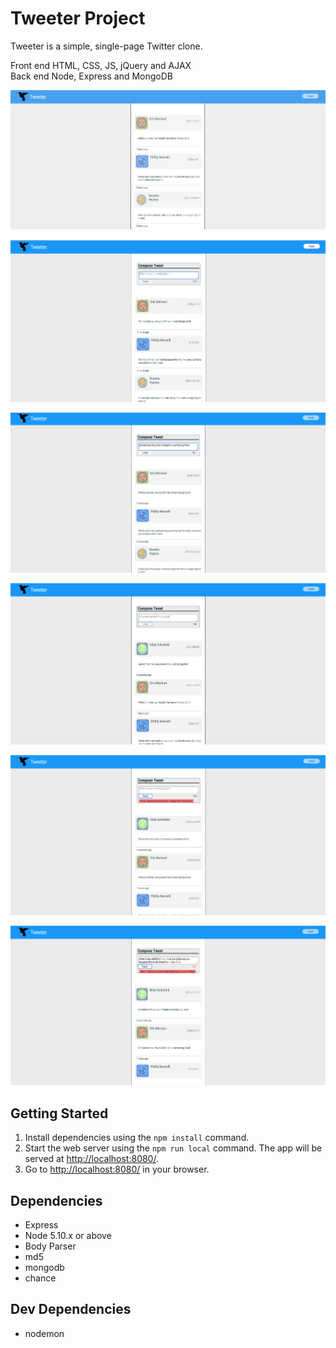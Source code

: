 # Tweeter Project

Tweeter is a simple, single-page Twitter clone.

Front end HTML, CSS, JS, jQuery and AJAX  
Back end Node, Express and MongoDB 


!["Screen Shot of Main page"](https://github.com/dsamson3/tweeter/blob/master/public/images/Main%20Page.png?raw=true)


!["Screen Shot of Main Page"](https://github.com/dsamson3/tweeter/blob/master/public/images/Using%20Tweet%20Button%20in%20Header.png?raw=true)


!["Screen Shot of Inputting New Tweet"](https://github.com/dsamson3/tweeter/blob/master/public/images/inputting%20new%20tweet.png?raw=true)

!["Screen Shot of Posting new Tweet"](https://github.com/dsamson3/tweeter/blob/master/public/images/posting%20new%20tweet.png?raw=true)

!["Screen Shot of trying to Submit Empty Tweet"](https://github.com/dsamson3/tweeter/blob/master/public/images/Submitting%20an%20Empty%20Tweet.png?raw=true)

!["Screen Shot of Exceeding 140 and trying to submit"](https://github.com/dsamson3/tweeter/blob/master/public/images/Exceeding%20140%20characters.png?raw=true)



## Getting Started


1. Install dependencies using the `npm install` command.
2. Start the web server using the `npm run local` command. The app will be served at <http://localhost:8080/>.
3. Go to <http://localhost:8080/> in your browser.

## Dependencies

- Express
- Node 5.10.x or above
- Body Parser
- md5
- mongodb
- chance

## Dev Dependencies
- nodemon
